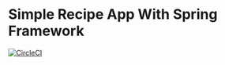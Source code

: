 # Simple Recipe App With Spring Framework 
[![CircleCI](https://circleci.com/gh/yusufduyar/spring5-recipe-app-with-mongodb.svg?style=svg)](https://circleci.com/gh/yusufduyar/spring5-recipe-app-with-mongodb)
